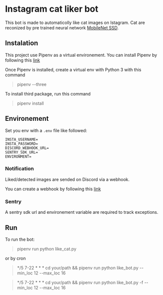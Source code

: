 # Instagram cat liker bot

This bot is made to automaticolly like cat images on Istagram. Cat are reconized by pre trained neural network [MobileNet SSD](https://docs.openvinotoolkit.org/latest/omz_models_model_mobilenet_ssd.html).

## Instalation

This project use Pipenv as a virtual environement. You can install Pipenv by following this [link](https://pipenv.pypa.io/en/latest/install/)

Once Pipenv is installed, create a virtual env with Python 3 with this command
> pipenv --three

To install third package, run this command
> pipenv install

## Environement

Set you env with a `.env` file like followed:

```
INSTA_USERNAME=
INSTA_PASSWORD=
DISCORD_WEBHOOK_URL=
SENTRY_SDK_URL=
ENVIRONMENT=
```

### Notification

Liked/detected images are sended on Discord via a webhook.

You can create a webhook by following this [link](https://support.discord.com/hc/en-us/articles/228383668-Intro-to-Webhooks)

### Sentry

A sentry sdk url and environement variable are required to track exceptions.

## Run

To run the bot:

> pipenv run python like_cat.py

or by cron

> */5 7-22 * * * cd your/path && pipenv run python like_bot.py --min_loc 12 --max_loc 16

> */5 7-22 * * * cd your/path && pipenv run python like_bot.py -f --min_loc 12 --max_loc 16

